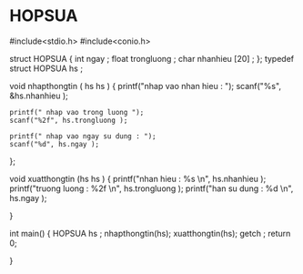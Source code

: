# HOPSUA


#include<stdio.h>
#include<conio.h>

struct HOPSUA
{
    int ngay ;
    float trongluong ;
    char nhanhieu [20] ;
};
 typedef struct  HOPSUA hs ;

 void nhapthongtin ( hs  hs  )
 {
    printf("nhap vao nhan hieu : ");
    scanf("%s", &hs.nhanhieu );

    printf(" nhap vao trong luong ");
    scanf("%2f", hs.trongluong );

    printf(" nhap vao ngay su dung : ");
    scanf("%d", hs.ngay );
 };
 
 void xuatthongtin (hs hs )
 {
    printf("nhan hieu : %s \n", hs.nhanhieu );
    printf("truong luong : %2f \n", hs.trongluong );
    printf("han su dung : %d \n", hs.ngay );
 
 }

 int main()
 {
    HOPSUA hs ;
    nhapthongtin(hs);
    xuatthongtin(hs);
    getch ;
    return 0;
    
 }
